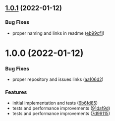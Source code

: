 ## [1.0.1](https://github.com/react-hookz/deep-equal/compare/v1.0.0...v1.0.1) (2022-01-12)


### Bug Fixes

* proper naming and links in readme ([eb99cf1](https://github.com/react-hookz/deep-equal/commit/eb99cf1cafe2620d5474b05e5ecf3280ea5334f8))

# 1.0.0 (2022-01-12)


### Bug Fixes

* proper repository and issues links ([aa106d2](https://github.com/react-hookz/deep-equal/commit/aa106d2ff6530fb4039df0c4e965b32305dd31ff))


### Features

* initial implementation and tests ([6b6fd85](https://github.com/react-hookz/deep-equal/commit/6b6fd85499e4156b5338da6ba30478763051f534))
* tests and performance improvements ([91daf9d](https://github.com/react-hookz/deep-equal/commit/91daf9dcf0a66979773c98e8774a436fd12f5870))
* tests and performance improvements ([7d99115](https://github.com/react-hookz/deep-equal/commit/7d99115bd9ea7b2815324f5d818e65af99ce21ab))
